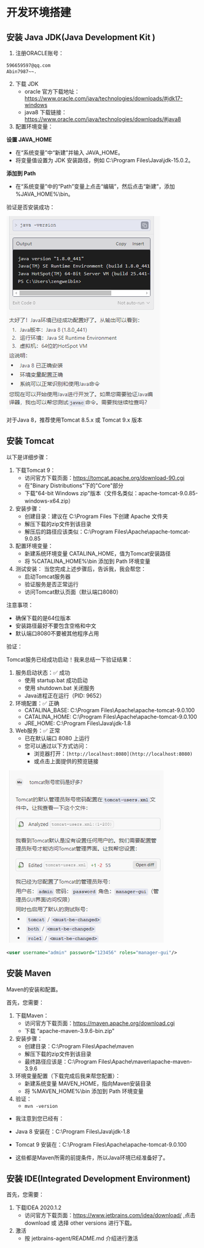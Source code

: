 # 开发环境搭建

## 安装 Java JDK(Java Development Kit )

1. 注册ORACLE账号：
```
596659597@qq.com
Abin7987~~.
```
2. 下载 JDK
   * oracle 官方下载地址：https://www.oracle.com/java/technologies/downloads/#jdk17-windows
   * java8 下载链接：https://www.oracle.com/java/technologies/downloads/#java8
3. 配置环境变量：

**设置 JAVA_HOME**

- 在“系统变量”中“新建”并输入 JAVA_HOME。
- 将变量值设置为 JDK 安装路径，例如 C:\Program Files\Java\jdk-15.0.2。

**添加到 Path**
- 在“系统变量”中的“Path”变量上点击“编辑”，然后点击“新建”，添加 %JAVA_HOME%\bin。

验证是否安装成功：

![](./验证%20Java%20是否正确安装.png)

对于Java 8，推荐使用Tomcat 8.5.x 或 Tomcat 9.x 版本

## 安装 Tomcat
以下是详细步骤：

1. 下载Tomcat 9：
   * 访问官方下载页面：https://tomcat.apache.org/download-90.cgi
   * 在"Binary Distributions"下的"Core"部分
   * 下载"64-bit Windows zip"版本（文件名类似：apache-tomcat-9.0.85-windows-x64.zip）
2. 安装步骤：
   * 创建目录：建议在 C:\Program Files 下创建 Apache 文件夹
   * 解压下载的zip文件到该目录
   * 解压后的路径应该类似：C:\Program Files\Apache\apache-tomcat-9.0.85
3. 配置环境变量：
   * 新建系统环境变量 CATALINA_HOME，值为Tomcat安装路径
   * 将 %CATALINA_HOME%\bin 添加到 Path 环境变量
4. 测试安装： 当您完成上述步骤后，告诉我，我会帮您：
   * 启动Tomcat服务器
   * 验证服务是否正常运行
   * 访问Tomcat默认页面（默认端口8080）

注意事项：

* 确保下载的是64位版本
* 安装路径最好不要包含空格和中文
* 默认端口8080不要被其他程序占用

验证：

Tomcat服务已经成功启动！我来总结一下验证结果：

1. 服务启动状态：✅ 成功
   * 使用 startup.bat 成功启动
   * 使用 shutdown.bat 关闭服务
   * Java进程正在运行（PID: 9652）
2. 环境配置：✅ 正确
   * CATALINA_BASE: C:\Program Files\Apache\apache-tomcat-9.0.100
   * CATALINA_HOME: C:\Program Files\Apache\apache-tomcat-9.0.100
   * JRE_HOME: C:\Program Files\Java\jdk-1.8
3. Web服务：✅ 正常
   * 已在默认端口 8080 上运行
   * 您可以通过以下方式访问：
     * 浏览器打开：`[http://localhost:8080](http://localhost:8080)`
     * 或点击上面提供的预览链接

![](./Tomcat%20设置管理账号密码.png)

```xml
<user username="admin" password="123456" roles="manager-gui"/>
```

## 安装 Maven

Maven的安装和配置。

首先，您需要：

1. 下载Maven：
   * 访问官方下载页面：https://maven.apache.org/download.cgi
   * 下载 "apache-maven-3.9.6-bin.zip"
2. 安装步骤：
   * 创建目录：C:\Program Files\Apache\maven
   * 解压下载的zip文件到该目录
   * 最终路径应该是：C:\Program Files\Apache\maven\apache-maven-3.9.6
3. 环境变量配置（下载完成后我来帮您配置）：
   * 新建系统变量 MAVEN_HOME，指向Maven安装目录
   * 将 %MAVEN_HOME%\bin 添加到 Path 环境变量
4. 验证：
   * `mvn -version`

* 我注意到您已经有：

* Java 8 安装在：C:\Program Files\Java\jdk-1.8
* Tomcat 9 安装在：C:\Program Files\Apache\apache-tomcat-9.0.100

* 这些都是Maven所需的前提条件，所以Java环境已经准备好了。

## 安装 IDE(Integrated Development Environment)

首先，您需要：
1. 下载IDEA 2020.1.2 
   * 访问官方下载页面：https://www.jetbrains.com/idea/download/ ,点击download 或 选择 other versions 进行下载。
2. 激活
   * 按 jetbrains-agent/README.md 介绍进行激活